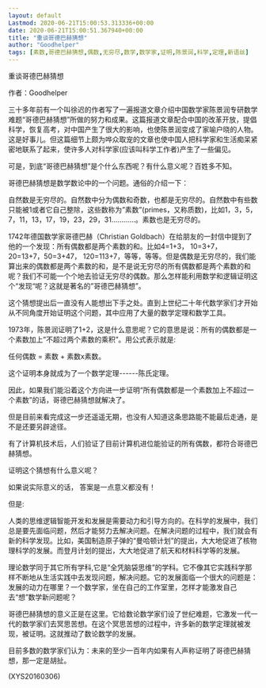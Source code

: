 ```yaml
---
layout: default
Lastmod: 2020-06-21T15:00:53.313336+00:00
date: 2020-06-21T15:00:51.367940+00:00
title: "重谈哥德巴赫猜想"
author: "Goodhelper"
tags: [素数,哥德巴赫猜想,偶数,无穷尽,数学,数学家,证明,陈景润,科学,定理,新语丝]
---
```


重谈哥德巴赫猜想

作者：Goodhelper

三十多年前有一个叫徐迟的作者写了一遍报道文章介绍中国数学家陈景润专研数学难题“哥德巴赫猜想”所做的努力和成果。这篇报道文章配合中国的改革开放，提倡科学，恢复高考，对中国产生了很大的影响，也使陈景润变成了家喻户晓的人物。这是好事儿。但这篇细节上颇为哗众取宠的文章也使中国人把科学家和生活痴呆紧密地联系了起来，使许多人对科学家(应该叫科学工作者)产生了一些偏见。

可是，到底“哥德巴赫猜想”是个什么东西呢？有什么意义呢？百姓多不知。

哥德巴赫猜想是数学数论中的一个问题。通俗的介绍一下：

自然数是无穷尽的。自然数中分为偶数和奇数，也都是无穷尽的。自然数中有些数只能被1或者它自己整除，这些数称为”素数”(primes，又称质数)，比如1，3，5，7，11，13，17，19，23，29，31…………。素数也是无穷尽的。

1742年德国数学家哥德巴赫（Christian Goldbach）在给朋友的一封信中提到了他的一个发现：所有偶数都是两个素数的和。比如4=1+3， 10=3+7， 20=13+7，50=3+47， 120=113+7，等等，等等。但是偶数是无穷尽的，我们能算出来的偶数都是两个素数的和，是不是说无穷尽的所有偶数都是两个素数的和呢？我们不可能一个个地去验证无穷尽的偶数。那么怎样能利用数学和逻辑证明这个“发现“呢？这就是著名的”哥德巴赫猜想”。

这个猜想提出后一直没有人能想出下手之处。直到上世纪二十年代数学家们才开始从不同角度开始证明这个问题，其中应用了大量的数学定理和数学工具。

1973年，陈景润证明了1+2，这是什么意思呢？它的意思是说：所有的偶数都是一个素数加上”不超过两个素数的乘积”。用公式表示就是:

任何偶数 = 素数 + 素数x素数。

这个证明本身就成为了一个数学定理------陈氏定理。

因此，如果我们能沿着这个方向进一步证明“所有偶数都是一个素数加上不超过一个素数”的话，哥德巴赫猜想就解决了。

但是目前来看完成这一步还遥遥无期，也没有人知道这条思路能不能最后走通，是不是还要另辟途径。

有了计算机技术后，人们验证了目前计算机进位能验证的所有偶数，都符合哥德巴赫猜想。

证明这个猜想有什么意义呢？

如果说实际意义的话， 答案是一点意义都没有！

但是:

人类的思维逻辑智能开发和发展是需要动力和引导方向的。在科学的发展中，我们总是要先面临问题，然后才能努力去解决问题。在解决问题的过程中，我们就会有新的科学发现。比如，美国制造原子弹的“曼哈顿计划”的提出，大大地促进了核物理科学的发展。而登月计划的提出，大大地促进了航天和材料科学等的发展。

理论数学同于其它所有学科,它是“全凭脑袋思维”的学科。它不像其它实践科学那样不断地从生活实践中去发现问题，解决问题。它的发展面临一个很大的问题是：发展的动力在哪里？一个数学家，坐在自己的工作室里，怎样才能激发自己去“想”数学新问题呢？

哥德巴赫猜想的意义正是在这里。它给数论数学家们设了世纪难题，它激发一代一代的数学家们去冥思苦想。在这个冥思苦想的过程中，许多新的数学定理就被发现，被证明。这就推动了数论数学的发展。

目前多数的数学家们认为：未来的至少一百年内如果有人声称证明了哥德巴赫猜想，那一定是胡扯。

(XYS20160306)

